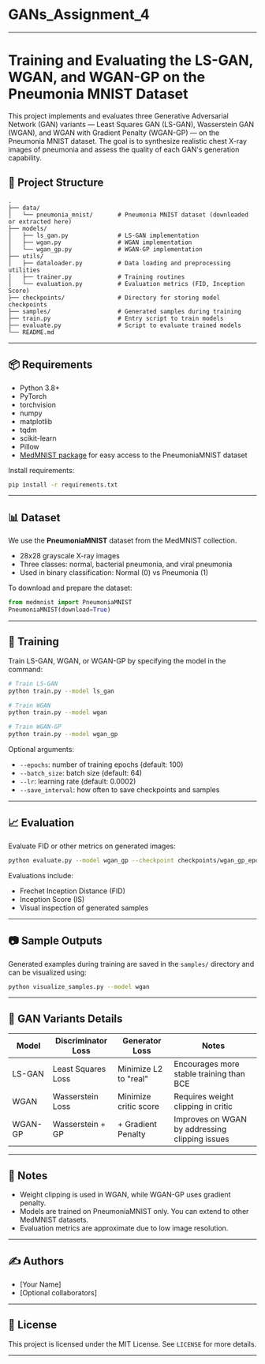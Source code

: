 # GANs_Assignment_4

---

# Training and Evaluating the LS-GAN, WGAN, and WGAN-GP on the Pneumonia MNIST Dataset

This project implements and evaluates three Generative Adversarial Network (GAN) variants — Least Squares GAN (LS-GAN), Wasserstein GAN (WGAN), and WGAN with Gradient Penalty (WGAN-GP) — on the Pneumonia MNIST dataset. The goal is to synthesize realistic chest X-ray images of pneumonia and assess the quality of each GAN's generation capability.

## 📁 Project Structure

```
.
├── data/
│   └── pneumonia_mnist/       # Pneumonia MNIST dataset (downloaded or extracted here)
├── models/
│   ├── ls_gan.py              # LS-GAN implementation
│   ├── wgan.py                # WGAN implementation
│   └── wgan_gp.py             # WGAN-GP implementation
├── utils/
│   ├── dataloader.py          # Data loading and preprocessing utilities
│   ├── trainer.py             # Training routines
│   └── evaluation.py          # Evaluation metrics (FID, Inception Score)
├── checkpoints/               # Directory for storing model checkpoints
├── samples/                   # Generated samples during training
├── train.py                   # Entry script to train models
├── evaluate.py                # Script to evaluate trained models
└── README.md
```

---

## 📦 Requirements

- Python 3.8+
- PyTorch
- torchvision
- numpy
- matplotlib
- tqdm
- scikit-learn
- Pillow
- [MedMNIST package](https://github.com/MedMNIST/MedMNIST) for easy access to the PneumoniaMNIST dataset

Install requirements:

```bash
pip install -r requirements.txt
```

---

## 📊 Dataset

We use the **PneumoniaMNIST** dataset from the MedMNIST collection.

- 28x28 grayscale X-ray images
- Three classes: normal, bacterial pneumonia, and viral pneumonia
- Used in binary classification: Normal (0) vs Pneumonia (1)

To download and prepare the dataset:

```python
from medmnist import PneumoniaMNIST
PneumoniaMNIST(download=True)
```

---

## 🚀 Training

Train LS-GAN, WGAN, or WGAN-GP by specifying the model in the command:

```bash
# Train LS-GAN
python train.py --model ls_gan

# Train WGAN
python train.py --model wgan

# Train WGAN-GP
python train.py --model wgan_gp
```

Optional arguments:
- `--epochs`: number of training epochs (default: 100)
- `--batch_size`: batch size (default: 64)
- `--lr`: learning rate (default: 0.0002)
- `--save_interval`: how often to save checkpoints and samples

---

## 📈 Evaluation

Evaluate FID or other metrics on generated images:

```bash
python evaluate.py --model wgan_gp --checkpoint checkpoints/wgan_gp_epoch_100.pth
```

Evaluations include:
- Frechet Inception Distance (FID)
- Inception Score (IS)
- Visual inspection of generated samples

---

## 📷 Sample Outputs

Generated examples during training are saved in the `samples/` directory and can be visualized using:

```bash
python visualize_samples.py --model wgan
```

---

## 🧠 GAN Variants Details

| Model    | Discriminator Loss | Generator Loss       | Notes                                         |
|----------|--------------------|----------------------|-----------------------------------------------|
| LS-GAN   | Least Squares Loss | Minimize L2 to "real"| Encourages more stable training than BCE     |
| WGAN     | Wasserstein Loss   | Minimize critic score| Requires weight clipping in critic            |
| WGAN-GP  | Wasserstein + GP   | + Gradient Penalty   | Improves on WGAN by addressing clipping issues|

---

## 📌 Notes

- Weight clipping is used in WGAN, while WGAN-GP uses gradient penalty.
- Models are trained on PneumoniaMNIST only. You can extend to other MedMNIST datasets.
- Evaluation metrics are approximate due to low image resolution.

---

## ✍️ Authors

- [Your Name]
- [Optional collaborators]

---

## 📜 License

This project is licensed under the MIT License. See `LICENSE` for more details.

---
